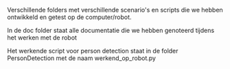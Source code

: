 Verschillende folders met verschillende scenario's en scripts die we hebben ontwikkeld en getest op de computer/robot.

In de doc folder staat alle documentatie die we hebben genoteerd tijdens het werken met de robot

Het werkende script voor person detection staat in de folder PersonDetection met de naam werkend_op_robot.py